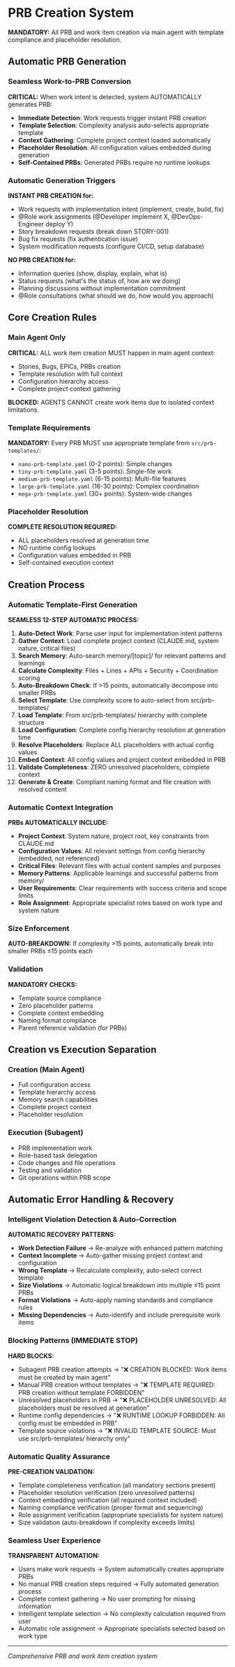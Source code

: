 # PRB Creation System

**MANDATORY:** All PRB and work item creation via main agent with template compliance and placeholder resolution.

## Automatic PRB Generation

### Seamless Work-to-PRB Conversion
**CRITICAL:** When work intent is detected, system AUTOMATICALLY generates PRB:
- **Immediate Detection**: Work requests trigger instant PRB creation
- **Template Selection**: Complexity analysis auto-selects appropriate template
- **Context Gathering**: Complete project context loaded automatically
- **Placeholder Resolution**: All configuration values embedded during generation
- **Self-Contained PRBs**: Generated PRBs require no runtime lookups

### Automatic Generation Triggers
**INSTANT PRB CREATION for:**
- Work requests with implementation intent (implement, create, build, fix)
- @Role work assignments (@Developer implement X, @DevOps-Engineer deploy Y)
- Story breakdown requests (break down STORY-001)
- Bug fix requests (fix authentication issue)
- System modification requests (configure CI/CD, setup database)

**NO PRB CREATION for:**
- Information queries (show, display, explain, what is)
- Status requests (what's the status of, how are we doing)
- Planning discussions without implementation commitment
- @Role consultations (what should we do, how would you approach)

## Core Creation Rules

### Main Agent Only
**CRITICAL:** ALL work item creation MUST happen in main agent context:
- Stories, Bugs, EPICs, PRBs creation
- Template resolution with full context
- Configuration hierarchy access
- Complete project context gathering

**BLOCKED:** AGENTS CANNOT create work items due to isolated context limitations.

### Template Requirements
**MANDATORY:** Every PRB MUST use appropriate template from `src/prb-templates/`:
- `nano-prb-template.yaml` (0-2 points): Simple changes
- `tiny-prb-template.yaml` (3-5 points): Single-file work
- `medium-prb-template.yaml` (6-15 points): Multi-file features
- `large-prb-template.yaml` (16-30 points): Complex coordination
- `mega-prb-template.yaml` (30+ points): System-wide changes

### Placeholder Resolution
**COMPLETE RESOLUTION REQUIRED:**
- ALL placeholders resolved at generation time
- NO runtime config lookups
- Configuration values embedded in PRB
- Self-contained execution context

## Creation Process

### Automatic Template-First Generation
**SEAMLESS 12-STEP AUTOMATIC PROCESS:**
1. **Auto-Detect Work**: Parse user input for implementation intent patterns
2. **Gather Context**: Load complete project context (CLAUDE.md, system nature, critical files)
3. **Search Memory**: Auto-search memory/[topic]/ for relevant patterns and learnings
4. **Calculate Complexity**: Files + Lines + APIs + Security + Coordination scoring
5. **Auto-Breakdown Check**: If >15 points, automatically decompose into smaller PRBs
6. **Select Template**: Use complexity score to auto-select from src/prb-templates/
7. **Load Template**: From src/prb-templates/ hierarchy with complete structure
8. **Load Configuration**: Complete config hierarchy resolution at generation time
9. **Resolve Placeholders**: Replace ALL placeholders with actual config values
10. **Embed Context**: All config values and project context embedded in PRB
11. **Validate Completeness**: ZERO unresolved placeholders, complete context
12. **Generate & Create**: Compliant naming format and file creation with resolved content

### Automatic Context Integration
**PRBs AUTOMATICALLY INCLUDE:**
- **Project Context**: System nature, project root, key constraints from CLAUDE.md
- **Configuration Values**: All relevant settings from config hierarchy (embedded, not referenced)
- **Critical Files**: Relevant files with actual content samples and purposes
- **Memory Patterns**: Applicable learnings and successful patterns from memory/
- **User Requirements**: Clear requirements with success criteria and scope limits
- **Role Assignment**: Appropriate specialist roles based on work type and system nature

### Size Enforcement
**AUTO-BREAKDOWN:** If complexity >15 points, automatically break into smaller PRBs ≤15 points each

### Validation
**MANDATORY CHECKS:**
- Template source compliance
- Zero placeholder patterns
- Complete context embedding
- Naming format compliance
- Parent reference validation (for PRBs)

## Creation vs Execution Separation

### Creation (Main Agent)
- Full configuration access
- Template hierarchy access
- Memory search capabilities
- Complete project context
- Placeholder resolution

### Execution (Subagent)
- PRB implementation work
- Role-based task delegation
- Code changes and file operations
- Testing and validation
- Git operations within PRB scope

## Automatic Error Handling & Recovery

### Intelligent Violation Detection & Auto-Correction
**AUTOMATIC RECOVERY PATTERNS:**
- **Work Detection Failure** → Re-analyze with enhanced pattern matching
- **Context Incomplete** → Auto-gather missing project context and configuration
- **Wrong Template** → Recalculate complexity, auto-select correct template  
- **Size Violations** → Automatic logical breakdown into multiple ≤15 point PRBs
- **Format Violations** → Auto-apply naming standards and compliance rules
- **Missing Dependencies** → Auto-identify and include prerequisite work items

### Blocking Patterns (IMMEDIATE STOP)
**HARD BLOCKS:**
- Subagent PRB creation attempts → "❌ CREATION BLOCKED: Work items must be created by main agent"
- Manual PRB creation without templates → "❌ TEMPLATE REQUIRED: PRB creation without template FORBIDDEN"
- Unresolved placeholders in PRB → "❌ PLACEHOLDER UNRESOLVED: All placeholders must be resolved at generation"
- Runtime config dependencies → "❌ RUNTIME LOOKUP FORBIDDEN: All config must be embedded in PRB"
- Template source violations → "❌ INVALID TEMPLATE SOURCE: Must use src/prb-templates/ hierarchy only"

### Automatic Quality Assurance
**PRE-CREATION VALIDATION:**
- Template completeness verification (all mandatory sections present)
- Placeholder resolution verification (zero unresolved patterns)
- Context embedding verification (all required context included)
- Naming compliance verification (proper format and sequencing)
- Role assignment verification (appropriate specialists for system nature)
- Size validation (auto-breakdown if complexity exceeds limits)

### Seamless User Experience
**TRANSPARENT AUTOMATION:**
- Users make work requests → System automatically creates appropriate PRBs
- No manual PRB creation steps required → Fully automated generation process
- Complete context gathering → No user prompting for missing information
- Intelligent template selection → No complexity calculation required from user
- Automatic role assignment → Appropriate specialists selected based on work type

---
*Comprehensive PRB and work item creation system*